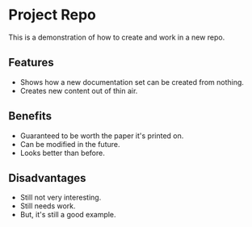 # Project Repo

This is a demonstration of how to create and work in a new repo.

## Features

- Shows how a new documentation set can be created from nothing.
- Creates new content out of thin air.

## Benefits

- Guaranteed to be worth the paper it's printed on.
- Can be modified in the future.
- Looks better than before.

## Disadvantages

- Still not very interesting.
- Still needs work.
- But, it's still a good example.
